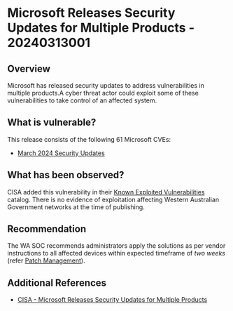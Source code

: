 # Microsoft Releases Security Updates for Multiple Products - 20240313001

## Overview

Microsoft has released security updates to address vulnerabilities in multiple products.A cyber threat actor could exploit some of these vulnerabilities to take control of an affected system.

## What is vulnerable?

This release consists of the following 61 Microsoft CVEs:

- [March 2024 Security Updates](https://msrc.microsoft.com/update-guide/releaseNote/2024-Mar)

## What has been observed?

CISA added this vulnerability in their [Known Exploited Vulnerabilities](https://www.cisa.gov/known-exploited-vulnerabilities-catalog) catalog. There is no evidence of exploitation affecting Western Australian Government networks at the time of publishing.

## Recommendation

The WA SOC recommends administrators apply the solutions as per vendor instructions to all affected devices within expected timeframe of *two weeks* (refer [Patch Management](../guidelines/patch-management.md)).

## Additional References

- [CISA - Microsoft Releases Security Updates for Multiple Products](https://www.cisa.gov/news-events/alerts/2024/03/12/microsoft-releases-security-updates-multiple-products)
